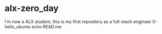 # alx-zero_day
I'm now a ALX student, this is my first repository as a full-stack engineer
0-hello_ubuntu echo READ.me
